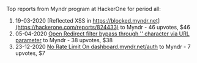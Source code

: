 Top reports from Myndr program at HackerOne for period all:

1. 19-03-2020 [Reflected XSS in https://blocked.myndr.net](https://hackerone.com/reports/824433) to Myndr - 46 upvotes, $46
2. 05-04-2020 [Open Redirect filter bypass through '\' character via URL parameter](https://hackerone.com/reports/840736) to Myndr - 38 upvotes, $38
3. 23-12-2020 [No Rate Limit On dashboard.myndr.net/auth](https://hackerone.com/reports/1065128) to Myndr - 7 upvotes, $7
